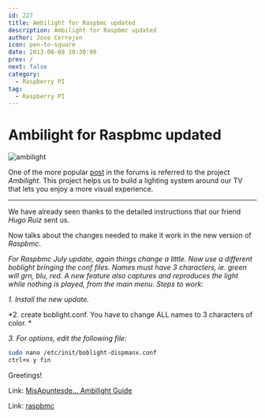 ```yaml
---
id: 227
title: Ambilight for Raspbmc updated
description: Ambilight for Raspbmc updated
author: Jose Cerrejon
icon: pen-to-square
date: 2013-08-08 10:30:00
prev: /
next: false
category:
  - Raspberry PI
tag:
  - Raspberry PI
---
```


# Ambilight for Raspbmc updated

![ambilight](/images/ambilight.jpg)

One of the more popular [post](http://www.raspberrypi.org/phpBB3/viewtopic.php?f=38&t=50436&p=398644&hilit=ambilight#p398644) in the forums is referred to the project *Ambilight*. This project helps us to build a lighting system around our TV that lets you enjoy a more visual experience.

- - -
We have already seen thanks to the detailed instructions that our friend *Hugo Ruiz* sent us.

Now talks about the changes needed to make it work in the new version of *Raspbmc*.

*For Raspbmc July update, again things change a little. Now use a different boblight bringing the conf files. Names must have 3 characters, ie. green will grn, blu, red. A new feature also captures and reproduces the light while nothing is played, from the main menu. Steps to work:*

*1. Install the new update.*

*2. create boblight.conf. You have to change ALL names to 3 characters of color. *

*3. For options, edit the following file:*

```bash
sudo nano /etc/init/boblight-dispmanx.conf
ctrl+x y fin
```

Greetings!

Link: [MisApuntesde... Ambilight Guide](/post.php?id=183)

Link: [raspbmc](http://www.raspbmc.com)